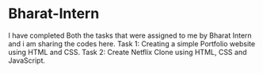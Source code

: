 # Bharat-Intern
I have completed Both the tasks that were assigned to me by Bharat Intern and i am sharing the codes here.
Task 1: Creating a simple Portfolio website using HTML and CSS.
Task 2: Create Netflix Clone using HTML, CSS and JavaScript.
